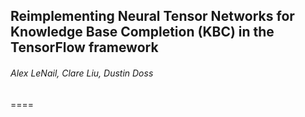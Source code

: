 ## Reimplementing Neural Tensor Networks for Knowledge Base Completion (KBC) in the TensorFlow framework
###### Alex LeNail, Clare Liu, Dustin Doss






====










